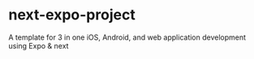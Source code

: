# next-expo-project
A template for 3 in one iOS, Android, and web application development using Expo &amp; next
